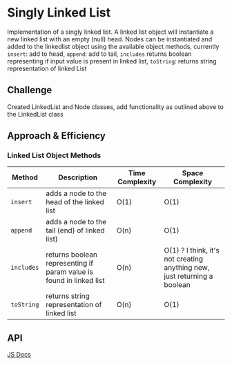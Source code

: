 # Singly Linked List
Implementation of a singly linked list. A linked list object will instantiate a new linked list with an empty (null) head. Nodes can be instantiated and added to the linkedlist object using the available object methods, currently ```insert```: add to head, ```append```: add to tail, ```includes``` returns boolean representing if input value is present in linked list, ```toString```: returns string representation of linked List

## Challenge
Created LinkedList and Node classes, add functionality as outlined above to the LinkedList class

## Approach & Efficiency

### Linked List Object Methods
| Method | Description | Time Complexity | Space Complexity
------ | ----------- | --------------- | ----------------
| ```insert``` | adds a node to the head of the linked list | O(1) | O(1)
| ```append``` | adds a node to the tail (end) of linked list) |  O(n) | O(1)
| ```includes``` | returns boolean representing if param value is found in linked list | O(n) | O(1) ? I think, it's not creating anything new, just returning a boolean
| ```toString``` | returns string representation of linked list | O(n) | O(1)

## API
[JS Docs](https://annethor.github.io/data-structures-and-algorithms/out/linked-list.js.html)
